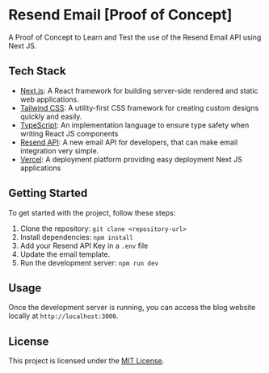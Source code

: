 # Resend Email [Proof of Concept]

A Proof of Concept to Learn and Test the use of the Resend Email API using Next JS.

## Tech Stack

- [Next.js](https://nextjs.org/): A React framework for building server-side rendered and static web applications.
- [Tailwind CSS](https://tailwindcss.com/): A utility-first CSS framework for creating custom designs quickly and easily.
- [TypeScript](https://www.typescriptlang.org/): An implementation language to ensure type safety when writing React JS components
- [Resend API](https://resend.com/): A new email API for developers, that can make email integration very simple.
- [Vercel](https://vercel.com/): A deployment platform providing easy deployment Next JS applications

## Getting Started

To get started with the project, follow these steps:

1. Clone the repository: `git clone <repository-url>`
2. Install dependencies: `npm install`
3. Add your Resend API Key in a `.env` file
4. Update the email template.
5. Run the development server: `npm run dev`

## Usage

Once the development server is running, you can access the blog website locally at `http://localhost:3000`.

## License

This project is licensed under the [MIT License](LICENSE).
